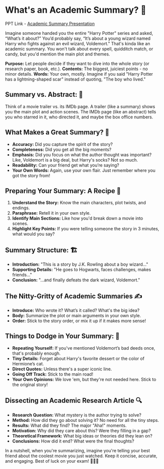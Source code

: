 # What's an Academic Summary? 🤔

PPT Link - [Academic Summary Presentation](https://drive.google.com/file/d/1JY8ZKr9ZGE-sHcpsv_nXeiBowmXhzzM4/view)

Imagine someone handed you the entire "Harry Potter" series and asked, “What’s it about?” You’d probably say, “It’s about a young wizard named Harry who fights against an evil wizard, Voldemort.” That's kinda like an academic summary. You won't talk about every spell, quidditch match, or candy, but you'd mention the main plot and themes.

**Purpose:** Let people decide if they want to dive into the whole story (or research paper, book, etc.).
**Contents:** The biggest, juiciest points - no minor details.
**Words:** Your own, mostly. Imagine if you said "Harry Potter has a lightning-shaped scar" instead of quoting, "The boy who lived."

## Summary vs. Abstract: 🥊

Think of a movie trailer vs. its IMDb page. A trailer (like a summary) shows you the main plot and action scenes. The IMDb page (like an abstract) tells you who starred in it, who directed it, and maybe the box office numbers.

## What Makes a Great Summary? 🌟

- **Accuracy:** Did you capture the spirit of the story?
- **Completeness:** Did you get all the big moments?
- **Emphasis:** Did you focus on what the author thought was important? Like, Voldemort is a big deal, but Harry's socks? Not so much.
- **Readability:** Can your friend get what you’re saying?
- **Your Own Words:** Again, use your own flair. Just remember where you got the story from!

## Preparing Your Summary: A Recipe 🥣

1. **Understand the Story:** Know the main characters, plot twists, and endings.
2. **Paraphrase:** Retell it in your own style.
3. **Identify Main Sections:** Like how you'd break down a movie into scenes.
4. **Highlight Key Points:** If you were telling someone the story in 3 minutes, what would you say?

## Summary Structure: 🏗️

- **Introduction:** "This is a story by J.K. Rowling about a boy wizard..."
- **Supporting Details:** "He goes to Hogwarts, faces challenges, makes friends..."
- **Conclusion:** "...and finally defeats the dark wizard, Voldemort."

## The Nitty-Gritty of Academic Summaries ✍️

- **Introduce:** Who wrote it? What’s it called? What's the big idea?
- **Body:** Summarize the plot or main arguments in your own style.
- **Order:** Stick to the story order, or mix it up if it makes more sense!

## Things to Dodge in Your Summary: 🚫

- **Repeating Yourself:** If you've mentioned Voldemort’s bad deeds once, that's probably enough.
- **Tiny Details:** Forget about Harry's favorite dessert or the color of Hermione’s cat.
- **Direct Quotes:** Unless there's a super iconic line.
- **Going Off Track:** Stick to the main road!
- **Your Own Opinions:** We love 'em, but they're not needed here. Stick to the original story!

## Dissecting an Academic Research Article 🔍

- **Research Question:** What mystery is the author trying to solve?
- **Method:** How did they go about solving it? No need for all the tiny steps.
- **Results:** What did they find? The major "Aha!" moments.
- **Motivation:** Why did they care about this? Were they filling in a gap?
- **Theoretical Framework:** What big ideas or theories did they lean on?
- **Conclusions:** How did it end? What were the final thoughts?

In a nutshell, when you're summarizing, imagine you're telling your best friend about the coolest movie you just watched. Keep it concise, accurate, and engaging. Best of luck on your exam! 🌟📘🚀
